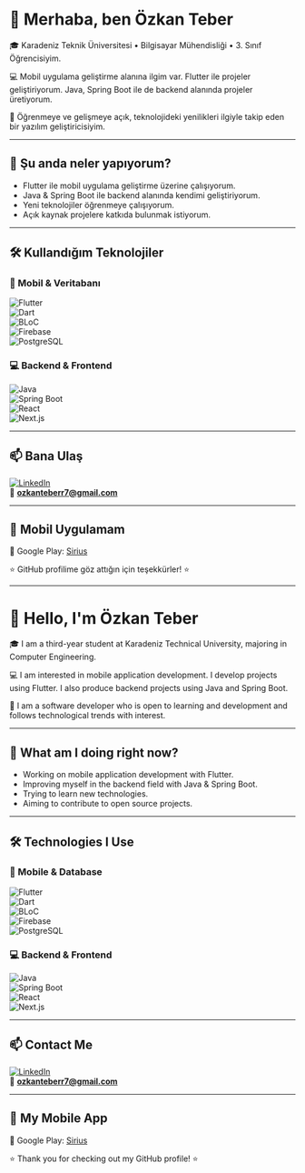# 👋 Merhaba, ben Özkan Teber  

🎓 Karadeniz Teknik Üniversitesi • Bilgisayar Mühendisliği • 3. Sınıf Öğrencisiyim.  

💻 Mobil uygulama geliştirme alanına ilgim var. Flutter ile projeler geliştiriyorum. Java, Spring Boot ile de backend alanında projeler üretiyorum.  

🚀 Öğrenmeye ve gelişmeye açık, teknolojideki yenilikleri ilgiyle takip eden bir yazılım geliştiricisiyim.  

---

## 🌱 Şu anda neler yapıyorum?
- Flutter ile mobil uygulama geliştirme üzerine çalışıyorum.  
- Java & Spring Boot ile backend alanında kendimi geliştiriyorum.  
- Yeni teknolojiler öğrenmeye çalışıyorum.  
- Açık kaynak projelere katkıda bulunmak istiyorum.  

---

## 🛠️ Kullandığım Teknolojiler  

### 📱 Mobil & Veritabanı  
![Flutter](https://img.shields.io/badge/Flutter-02569B?style=for-the-badge&logo=flutter&logoColor=white)  
![Dart](https://img.shields.io/badge/Dart-0175C2?style=for-the-badge&logo=dart&logoColor=white)  
![BLoC](https://img.shields.io/badge/BLoC-3399FF?style=for-the-badge&logo=flutter&logoColor=white)  
![Firebase](https://img.shields.io/badge/Firebase-FFCA28?style=for-the-badge&logo=firebase&logoColor=black)  
![PostgreSQL](https://img.shields.io/badge/PostgreSQL-316192?style=for-the-badge&logo=postgresql&logoColor=white)  

### 💻 Backend & Frontend  
![Java](https://img.shields.io/badge/Java-ED8B00?style=for-the-badge&logo=java&logoColor=white)  
![Spring Boot](https://img.shields.io/badge/Spring%20Boot-6DB33F?style=for-the-badge&logo=springboot&logoColor=white)  
![React](https://img.shields.io/badge/React-61DAFB?style=for-the-badge&logo=react&logoColor=black)  
![Next.js](https://img.shields.io/badge/Next.js-000000?style=for-the-badge&logo=nextdotjs&logoColor=white)  

---

## 📫 Bana Ulaş  
[![LinkedIn](https://img.shields.io/badge/LinkedIn-0A66C2?style=for-the-badge&logo=linkedin&logoColor=white)](https://www.linkedin.com/in/ozkanteberr/)  
📧 **ozkanteberr7@gmail.com**  

---

## 🚀 Mobil Uygulamam  
📱 Google Play: [Sirius](https://play.google.com/store/apps/details?id=com.tebersoft.sirius.sirius&pcampaignid=web_share)  

⭐ GitHub profilime göz attığın için teşekkürler! ⭐  

---

# 👋 Hello, I'm Özkan Teber  

🎓 I am a third-year student at Karadeniz Technical University, majoring in Computer Engineering.  

💻 I am interested in mobile application development. I develop projects using Flutter. I also produce backend projects using Java and Spring Boot.  

🚀 I am a software developer who is open to learning and development and follows technological trends with interest.  

---

## 🌱 What am I doing right now?  
- Working on mobile application development with Flutter.  
- Improving myself in the backend field with Java & Spring Boot.  
- Trying to learn new technologies.  
- Aiming to contribute to open source projects.  

---

## 🛠️ Technologies I Use  

### 📱 Mobile & Database  
![Flutter](https://img.shields.io/badge/Flutter-02569B?style=for-the-badge&logo=flutter&logoColor=white)  
![Dart](https://img.shields.io/badge/Dart-0175C2?style=for-the-badge&logo=dart&logoColor=white)  
![BLoC](https://img.shields.io/badge/BLoC-3399FF?style=for-the-badge&logo=flutter&logoColor=white)  
![Firebase](https://img.shields.io/badge/Firebase-FFCA28?style=for-the-badge&logo=firebase&logoColor=black)  
![PostgreSQL](https://img.shields.io/badge/PostgreSQL-316192?style=for-the-badge&logo=postgresql&logoColor=white)  

### 💻 Backend & Frontend  
![Java](https://img.shields.io/badge/Java-ED8B00?style=for-the-badge&logo=java&logoColor=white)  
![Spring Boot](https://img.shields.io/badge/Spring%20Boot-6DB33F?style=for-the-badge&logo=springboot&logoColor=white)  
![React](https://img.shields.io/badge/React-61DAFB?style=for-the-badge&logo=react&logoColor=black)  
![Next.js](https://img.shields.io/badge/Next.js-000000?style=for-the-badge&logo=nextdotjs&logoColor=white)  

---

## 📫 Contact Me  
[![LinkedIn](https://img.shields.io/badge/LinkedIn-0A66C2?style=for-the-badge&logo=linkedin&logoColor=white)](https://www.linkedin.com/in/ozkanteberr/)  
📧 **ozkanteberr7@gmail.com**  

---

## 🚀 My Mobile App  
📱 Google Play: [Sirius](https://play.google.com/store/apps/details?id=com.tebersoft.sirius.sirius&pcampaignid=web_share)  

⭐ Thank you for checking out my GitHub profile! ⭐  
